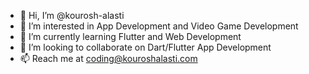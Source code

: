 - 👋 Hi, I’m @kourosh-alasti
- 👀 I’m interested in App Development and Video Game Development
- 🌱 I’m currently learning Flutter and Web Development
- 💞️ I’m looking to collaborate on Dart/Flutter App Development
- 📫 Reach me at coding@kouroshalasti.com

<!---
kourosh-alasti/kourosh-alasti is a ✨ special ✨ repository because its `README.md` (this file) appears on your GitHub profile.
You can click the Preview link to take a look at your changes.
--->
